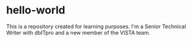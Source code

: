 # hello-world
This is a repository created for learning purposes.
I'm a Senior Technical Writer with dbITpro and a new member of the VISTA team.
